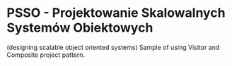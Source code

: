 # PSSO - Projektowanie Skalowalnych Systemów Obiektowych 
(designing scalable object oriented systems)
Sample of using Visitor and Composite project pattern.
